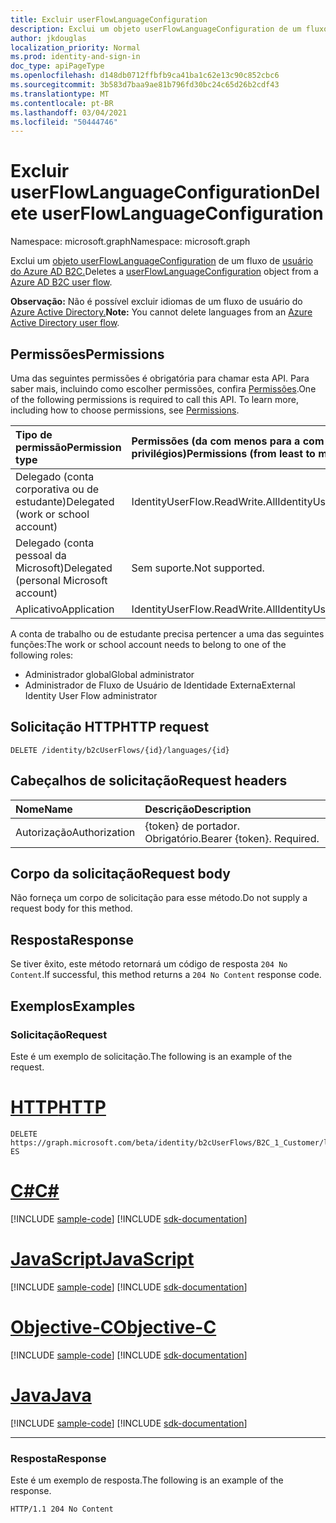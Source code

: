 ```yaml
---
title: Excluir userFlowLanguageConfiguration
description: Exclui um objeto userFlowLanguageConfiguration de um fluxo de usuário B2C.
author: jkdouglas
localization_priority: Normal
ms.prod: identity-and-sign-in
doc_type: apiPageType
ms.openlocfilehash: d148db0712ffbfb9ca41ba1c62e13c90c852cbc6
ms.sourcegitcommit: 3b583d7baa9ae81b796fd30bc24c65d26b2cdf43
ms.translationtype: MT
ms.contentlocale: pt-BR
ms.lasthandoff: 03/04/2021
ms.locfileid: "50444746"
---
```

# <a name="delete-userflowlanguageconfiguration"></a><span data-ttu-id="e3f3b-103">Excluir userFlowLanguageConfiguration</span><span class="sxs-lookup"><span data-stu-id="e3f3b-103">Delete userFlowLanguageConfiguration</span></span>

<span data-ttu-id="e3f3b-104">Namespace: microsoft.graph</span><span class="sxs-lookup"><span data-stu-id="e3f3b-104">Namespace: microsoft.graph</span></span>

<span data-ttu-id="e3f3b-105">Exclui um [objeto userFlowLanguageConfiguration](../resources/userflowlanguageconfiguration.md) de um fluxo de [usuário do Azure AD B2C.](../resources/b2cidentityuserflow.md)</span><span class="sxs-lookup"><span data-stu-id="e3f3b-105">Deletes a [userFlowLanguageConfiguration](../resources/userflowlanguageconfiguration.md) object from a [Azure AD B2C user flow](../resources/b2cidentityuserflow.md).</span></span>

<span data-ttu-id="e3f3b-106">**Observação:** Não é possível excluir idiomas de um fluxo de usuário do [Azure Active Directory.](../resources/b2xidentityuserflow.md)</span><span class="sxs-lookup"><span data-stu-id="e3f3b-106">**Note:** You cannot delete languages from an [Azure Active Directory user flow](../resources/b2xidentityuserflow.md).</span></span>

## <a name="permissions"></a><span data-ttu-id="e3f3b-107">Permissões</span><span class="sxs-lookup"><span data-stu-id="e3f3b-107">Permissions</span></span>

<span data-ttu-id="e3f3b-p101">Uma das seguintes permissões é obrigatória para chamar esta API. Para saber mais, incluindo como escolher permissões, confira [Permissões](/graph/permissions-reference).</span><span class="sxs-lookup"><span data-stu-id="e3f3b-p101">One of the following permissions is required to call this API. To learn more, including how to choose permissions, see [Permissions](/graph/permissions-reference).</span></span>

|<span data-ttu-id="e3f3b-110">Tipo de permissão</span><span class="sxs-lookup"><span data-stu-id="e3f3b-110">Permission type</span></span>      | <span data-ttu-id="e3f3b-111">Permissões (da com menos para a com mais privilégios)</span><span class="sxs-lookup"><span data-stu-id="e3f3b-111">Permissions (from least to most privileged)</span></span>              |
|:--------------------|:---------------------------------------------------------|
|<span data-ttu-id="e3f3b-112">Delegado (conta corporativa ou de estudante)</span><span class="sxs-lookup"><span data-stu-id="e3f3b-112">Delegated (work or school account)</span></span>|<span data-ttu-id="e3f3b-113">IdentityUserFlow.ReadWrite.All</span><span class="sxs-lookup"><span data-stu-id="e3f3b-113">IdentityUserFlow.ReadWrite.All</span></span>|
|<span data-ttu-id="e3f3b-114">Delegado (conta pessoal da Microsoft)</span><span class="sxs-lookup"><span data-stu-id="e3f3b-114">Delegated (personal Microsoft account)</span></span>| <span data-ttu-id="e3f3b-115">Sem suporte.</span><span class="sxs-lookup"><span data-stu-id="e3f3b-115">Not supported.</span></span>|
|<span data-ttu-id="e3f3b-116">Aplicativo</span><span class="sxs-lookup"><span data-stu-id="e3f3b-116">Application</span></span>|<span data-ttu-id="e3f3b-117">IdentityUserFlow.ReadWrite.All</span><span class="sxs-lookup"><span data-stu-id="e3f3b-117">IdentityUserFlow.ReadWrite.All</span></span>|

<span data-ttu-id="e3f3b-118">A conta de trabalho ou de estudante precisa pertencer a uma das seguintes funções:</span><span class="sxs-lookup"><span data-stu-id="e3f3b-118">The work or school account needs to belong to one of the following roles:</span></span>

* <span data-ttu-id="e3f3b-119">Administrador global</span><span class="sxs-lookup"><span data-stu-id="e3f3b-119">Global administrator</span></span>
* <span data-ttu-id="e3f3b-120">Administrador de Fluxo de Usuário de Identidade Externa</span><span class="sxs-lookup"><span data-stu-id="e3f3b-120">External Identity User Flow administrator</span></span>

## <a name="http-request"></a><span data-ttu-id="e3f3b-121">Solicitação HTTP</span><span class="sxs-lookup"><span data-stu-id="e3f3b-121">HTTP request</span></span>

<!-- {
  "blockType": "ignored"
}
-->

``` http
DELETE /identity/b2cUserFlows/{id}/languages/{id}
```

## <a name="request-headers"></a><span data-ttu-id="e3f3b-122">Cabeçalhos de solicitação</span><span class="sxs-lookup"><span data-stu-id="e3f3b-122">Request headers</span></span>

|<span data-ttu-id="e3f3b-123">Nome</span><span class="sxs-lookup"><span data-stu-id="e3f3b-123">Name</span></span>|<span data-ttu-id="e3f3b-124">Descrição</span><span class="sxs-lookup"><span data-stu-id="e3f3b-124">Description</span></span>|
|:---|:---|
|<span data-ttu-id="e3f3b-125">Autorização</span><span class="sxs-lookup"><span data-stu-id="e3f3b-125">Authorization</span></span>|<span data-ttu-id="e3f3b-p102">{token} de portador. Obrigatório.</span><span class="sxs-lookup"><span data-stu-id="e3f3b-p102">Bearer {token}. Required.</span></span>|

## <a name="request-body"></a><span data-ttu-id="e3f3b-128">Corpo da solicitação</span><span class="sxs-lookup"><span data-stu-id="e3f3b-128">Request body</span></span>

<span data-ttu-id="e3f3b-129">Não forneça um corpo de solicitação para esse método.</span><span class="sxs-lookup"><span data-stu-id="e3f3b-129">Do not supply a request body for this method.</span></span>

## <a name="response"></a><span data-ttu-id="e3f3b-130">Resposta</span><span class="sxs-lookup"><span data-stu-id="e3f3b-130">Response</span></span>

<span data-ttu-id="e3f3b-131">Se tiver êxito, este método retornará um código de resposta `204 No Content`.</span><span class="sxs-lookup"><span data-stu-id="e3f3b-131">If successful, this method returns a `204 No Content` response code.</span></span>

## <a name="examples"></a><span data-ttu-id="e3f3b-132">Exemplos</span><span class="sxs-lookup"><span data-stu-id="e3f3b-132">Examples</span></span>

### <a name="request"></a><span data-ttu-id="e3f3b-133">Solicitação</span><span class="sxs-lookup"><span data-stu-id="e3f3b-133">Request</span></span>

<span data-ttu-id="e3f3b-134">Este é um exemplo de solicitação.</span><span class="sxs-lookup"><span data-stu-id="e3f3b-134">The following is an example of the request.</span></span>


# <a name="http"></a>[<span data-ttu-id="e3f3b-135">HTTP</span><span class="sxs-lookup"><span data-stu-id="e3f3b-135">HTTP</span></span>](#tab/http)
<!-- {
  "blockType": "request",
  "name": "delete_userflowlanguageconfiguration"
}
-->

``` http
DELETE https://graph.microsoft.com/beta/identity/b2cUserFlows/B2C_1_Customer/languages/es-ES
```
# <a name="c"></a>[<span data-ttu-id="e3f3b-136">C#</span><span class="sxs-lookup"><span data-stu-id="e3f3b-136">C#</span></span>](#tab/csharp)
[!INCLUDE [sample-code](../includes/snippets/csharp/delete-userflowlanguageconfiguration-csharp-snippets.md)]
[!INCLUDE [sdk-documentation](../includes/snippets/snippets-sdk-documentation-link.md)]

# <a name="javascript"></a>[<span data-ttu-id="e3f3b-137">JavaScript</span><span class="sxs-lookup"><span data-stu-id="e3f3b-137">JavaScript</span></span>](#tab/javascript)
[!INCLUDE [sample-code](../includes/snippets/javascript/delete-userflowlanguageconfiguration-javascript-snippets.md)]
[!INCLUDE [sdk-documentation](../includes/snippets/snippets-sdk-documentation-link.md)]

# <a name="objective-c"></a>[<span data-ttu-id="e3f3b-138">Objective-C</span><span class="sxs-lookup"><span data-stu-id="e3f3b-138">Objective-C</span></span>](#tab/objc)
[!INCLUDE [sample-code](../includes/snippets/objc/delete-userflowlanguageconfiguration-objc-snippets.md)]
[!INCLUDE [sdk-documentation](../includes/snippets/snippets-sdk-documentation-link.md)]

# <a name="java"></a>[<span data-ttu-id="e3f3b-139">Java</span><span class="sxs-lookup"><span data-stu-id="e3f3b-139">Java</span></span>](#tab/java)
[!INCLUDE [sample-code](../includes/snippets/java/delete-userflowlanguageconfiguration-java-snippets.md)]
[!INCLUDE [sdk-documentation](../includes/snippets/snippets-sdk-documentation-link.md)]

---


### <a name="response"></a><span data-ttu-id="e3f3b-140">Resposta</span><span class="sxs-lookup"><span data-stu-id="e3f3b-140">Response</span></span>

<span data-ttu-id="e3f3b-141">Este é um exemplo de resposta.</span><span class="sxs-lookup"><span data-stu-id="e3f3b-141">The following is an example of the response.</span></span>

<!-- {
  "blockType": "response",
  "truncated": true
}
-->

``` http
HTTP/1.1 204 No Content
```
